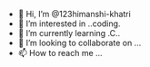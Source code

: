 - 👋 Hi, I’m @123himanshi-khatri
- 👀 I’m interested in ..coding.
- 🌱 I’m currently learning .C..
- 💞️ I’m looking to collaborate on ...
- 📫 How to reach me ...

<!---
123himanshi-khatri/123himanshi-khatri is a ✨ special ✨ repository because its `README.md` (this file) appears on your GitHub profile.
You can click the Preview link to take a look at your changes.
--->
